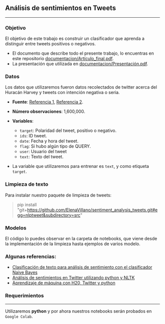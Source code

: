 ## Análisis de sentimientos en Tweets
________________

### Objetivo

El objetivo de este trabajo es construir un clasificador que aprenda a distinguir entre tweets positivos o negativos. 

- El documento que describe todo el presente trabajo, lo encuentras en este repositorio [documentacion/Artículo_final.pdf](https://github.com/ElenaVillano/sentiment_analysis_tweets/blob/main/documentacion/Art%C3%ADculo_final.pdf).
- La presentación que utilizada en [documentacion/Presentación.pdf](https://github.com/ElenaVillano/sentiment_analysis_tweets/blob/main/documentacion/Presentaci%C3%B3n.pdf). 

### Datos

Los datos que utilizaremos fueron datos recolectados de twitter acerca del Huracán Harvey y tweets con intención negativa o seria.
- **Fuente**: [Referencia 1](https://www.linkedin.com/pulse/social-machine-learning-h2o-twitter-python-marios-michailidis/), [Referencia 2](https://www.kaggle.com/kazanova/sentiment140).
- **Número observaciones**: 1,600,000.
- **Variables**:
	- `target`: Polaridad del tweet, positivo o negativo.
	- `ids`: ID tweet.
	- `date`: Fecha y hora del tweet.
	- `flag`: Si hubo algún tipo de QUERY.
	- `user`: Usuario del tweet
	- `text`: Texto del tweet.

- La variable que utilizaremos para entrenar es `text`, y como etiqueta `target`.

### Limpieza de texto

Para instalar nuestro paquete de limpieza de tweets:
> pip install "git+https://github.com/ElenaVillano/sentiment_analysis_tweets.git#egg=nlptweet&subdirectory=src"

### Modelos

El código lo puedes observar en la carpeta de notebooks, que viene desde la implementación de la limpieza hasta ejemplos de varios modelo. 

### Algunas referencias:
- [Clasificación de texto para análisis de sentimiento con el clasificador Naive Bayes](https://streamhacker.com/2010/05/10/text-classification-sentiment-analysis-naive-bayes-classifier/)
- [Análisis de sentimientos en Twitter utilizando python y NLTK](http://www.laurentluce.com/posts/twitter-sentiment-analysis-using-python-and-nltk/)
- [Aprendizaje de máquina con H20, Twitter y python](https://www.linkedin.com/pulse/social-machine-learning-h2o-twitter-python-marios-michailidis/)

### Requerimientos
________________

Utilizaremos **python** y por ahora nuestros notebooks serán probados en `Google Colab`.




